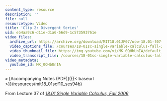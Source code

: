 ```yaml
---
content_type: resource
description: ''
file: null
resourcetype: Video
title: 'Clip 2: Divergent Series'
uid: eb4aa9c6-d11e-d1a6-56d9-1c573593761e
video_files:
  archive_url: https://archive.org/download/MIT18.01JF07/ocw-18.01-f07-lec37_300k.mp4
  video_captions_file: /courses/18-01sc-single-variable-calculus-fall-2010/74cb857b1d095d91a2cb8db908276639_MK_0QHbUnIA.vtt
  video_thumbnail_file: https://img.youtube.com/vi/MK_0QHbUnIA/default.jpg
  video_transcript_file: /courses/18-01sc-single-variable-calculus-fall-2010/9f79bd02fa8405ad840c3722ac5fb8d3_MK_0QHbUnIA.pdf
video_metadata:
  youtube_id: MK_0QHbUnIA
---
```


» [Accompanying Notes (PDF)]({{< baseurl >}}/resources/mit18_01scf10_ses94b)

From Lecture 37 of [_18.01 Single Variable Calculus, Fall 2006_](/courses/18-01-single-variable-calculus-fall-2006/video_galleries/video-lectures)